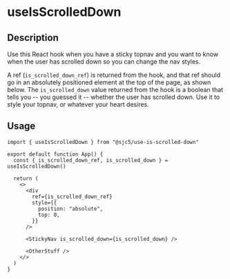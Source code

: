 # useIsScrolledDown

## Description

Use this React hook when you have a sticky topnav and you want to know when the user has scrolled down so you can change the nav styles.

A ref (`is_scrolled_down_ref`) is returned from the hook, and that ref should go in an absolutely positioned element at the top of the page, as shown below. The `is_scrolled_down` value returned from the hook is a boolean that tells you -- you guessed it -- whether the user has scrolled down. Use it to style your topnav, or whatever your heart desires.

## Usage

```tsx
import { useIsScrolledDown } from "@sjc5/use-is-scrolled-down"

export default function App() {
  const { is_scrolled_down_ref, is_scrolled_down } = useIsScrolledDown()

  return (
    <>
      <div
        ref={is_scrolled_down_ref}
        style={{
          position: "absolute",
          top: 0,
        }}
      />

      <StickyNav is_scrolled_down={is_scrolled_down} />

      <OtherStuff />
    </>
  )
}
```
